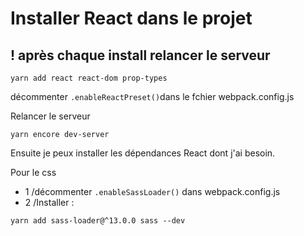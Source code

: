 # Installer React dans le projet

## ! après chaque install relancer le serveur

```shell
yarn add react react-dom prop-types
```

décommenter `.enableReactPreset()`dans le fchier webpack.config.js

Relancer le serveur

```shell
yarn encore dev-server
```

Ensuite je peux installer les dépendances React dont j'ai besoin.

Pour le css 

- 1 /décommenter `.enableSassLoader()` dans webpack.config.js
- 2 /Installer :

```shell
yarn add sass-loader@^13.0.0 sass --dev
```



